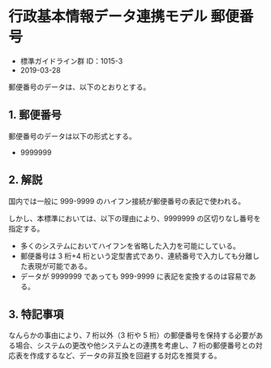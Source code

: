 # 行政基本情報データ連携モデル 郵便番号

- 標準ガイドライン群 ID：1015-3
- 2019-03-28

郵便番号のデータは、以下のとおりとする。

## 1. 郵便番号

郵便番号のデータは以下の形式とする。

- 9999999

## 2. 解説

国内では一般に 999-9999 のハイフン接続が郵便番号の表記で使われる。

しかし、本標準においては、以下の理由により、9999999 の区切りなし番号を指定する。

- 多くのシステムにおいてハイフンを省略した入力を可能にしている。
- 郵便番号は 3 桁+4 桁という定型書式であり、連続番号で入力しても分離した表現が可能である。
- データが 9999999 であっても 999-9999 に表記を変換するのは容易である。

## 3. 特記事項

なんらかの事由により、7 桁以外（3 桁や 5 桁）の郵便番号を保持する必要がある場合、システムの更改や他システムとの連携を考慮し、7 桁の郵便番号との対応表を作成するなど、データの非互換を回避する対応を推奨する。
